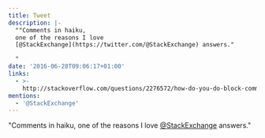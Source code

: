 ```yaml
---
title: Tweet
description: |-
  ""Comments in haiku,
  one of the reasons I love
  [@StackExchange](https://twitter.com/@StackExchange) answers."

  "
date: '2016-06-28T09:06:17+01:00'
links:
  - >-
    http://stackoverflow.com/questions/2276572/how-do-you-do-block-comment-in-yaml
mentions:
  - '@StackExchange'
---
```

"Comments in haiku,
one of the reasons I love
[@StackExchange](https://twitter.com/@StackExchange) answers."

